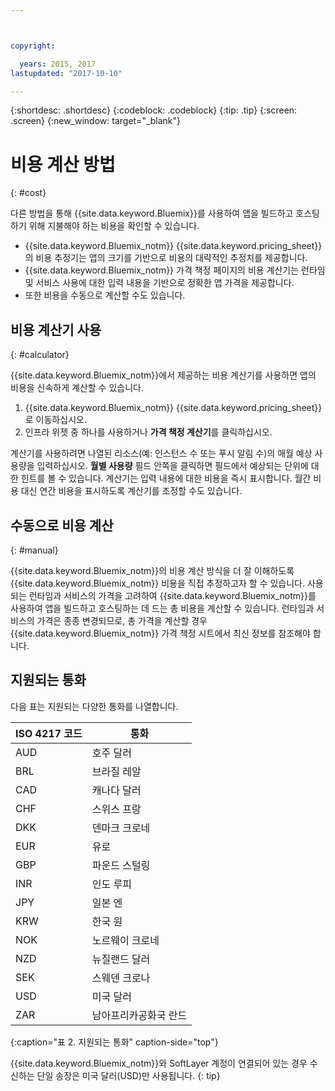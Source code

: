 ```yaml
---



copyright:

  years: 2015, 2017
lastupdated: "2017-10-10"

---
```


{:shortdesc: .shortdesc}
{:codeblock: .codeblock}
{:tip: .tip}
{:screen: .screen}
{:new_window: target="_blank"}

# 비용 계산 방법
{: #cost}

다른 방법을 통해 {{site.data.keyword.Bluemix}}를 사용하여 앱을 빌드하고 호스팅하기 위해 지불해야 하는 비용을 확인할 수 있습니다. 

* {{site.data.keyword.Bluemix_notm}} {{site.data.keyword.pricing_sheet}}의 비용 추정기는
앱의 크기를 기반으로 비용의 대략적인 추정치를 제공합니다. 
* {{site.data.keyword.Bluemix_notm}} 가격 책정 페이지의 비용 계산기는 런타임 및 서비스 사용에 대한 입력 내용을 기반으로 정확한 앱 가격을 제공합니다.
* 또한 비용을 수동으로 계산할 수도 있습니다.

## 비용 계산기 사용
{: #calculator}

{{site.data.keyword.Bluemix_notm}}에서 제공하는 비용 계산기를 사용하면 앱의 비용을 신속하게 계산할 수 있습니다.

1. {{site.data.keyword.Bluemix_notm}} {{site.data.keyword.pricing_sheet}}로 이동하십시오.
2. 인프라 위젯 중 하나를 사용하거나 **가격 책정 계산기**를 클릭하십시오. 

계산기를 사용하려면 나열된 리소스(예: 인스턴스 수 또는 푸시 알림 수)의 매월 예상 사용량을 입력하십시오. **월별 사용량** 필드 안쪽을 클릭하면 필드에서 예상되는 단위에 대한 힌트를 볼 수 있습니다. 계산기는 입력 내용에 대한 비용을 즉시 표시합니다. 월간 비용 대신 연간 비용을 표시하도록 계산기를 조정할 수도 있습니다.

## 수동으로 비용 계산
{: #manual}

{{site.data.keyword.Bluemix_notm}}의 비용 계산 방식을 더 잘 이해하도록 {{site.data.keyword.Bluemix_notm}} 비용을 직접 추정하고자 할 수 있습니다. 사용되는 런타임과 서비스의 가격을 고려하여 {{site.data.keyword.Bluemix_notm}}를 사용하여 앱을 빌드하고 호스팅하는 데 드는 총 비용을 계산할 수 있습니다. 런타임과 서비스의 가격은 종종 변경되므로, 총 가격을 계산할 경우 {{site.data.keyword.Bluemix_notm}} 가격 책정 시트에서 최신 정보를 참조해야 합니다. 

## 지원되는 통화

다음 표는 지원되는 다양한 통화를 나열합니다. 

|ISO 4217 코드| 통화|
|-------------|---------|
|AUD|	  호주 달러|
|BRL|	  브라질 레알|
|CAD|	  캐나다 달러|
|CHF|	  스위스 프랑|
|DKK|	  덴마크 크로네|
|EUR|	  유로|
|GBP|	  파운드 스털링|
|INR|	  인도 루피|
|JPY|	  일본 엔|
|KRW|	  한국 원|
|NOK|	  노르웨이 크로네|
|NZD|	  뉴질랜드 달러|
|SEK|	  스웨덴 크로나|
|USD|    미국 달러|
|ZAR|	  남아프리카공화국 란드|
{:caption="표 2. 지원되는 통화" caption-side="top"}

{{site.data.keyword.Bluemix_notm}}와 SoftLayer 계정이 연결되어 있는 경우 수신하는 단일 송장은 미국 달러(USD)만 사용됩니다.
{: tip}
